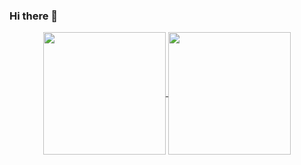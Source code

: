 ### Hi there 👋

<p align="center">
  <a href="https://github.com/anuraghazra/github-readme-stats">
    <img align="center" src="https://github-readme-stats-sigma-five.vercel.app/api?username=JS195&show_icons=true&count_private=true&hide_border=false&theme=transparent&hide=issues,contribs" style="height: 196px;" />
  </a>
  <a href="https://github.com/anuraghazra/github-readme-stats">
    <img align="center" src="https://github-readme-stats-sigma-five.vercel.app/api/top-langs/?username=JS195&hide_border=false&hide=Jupyter%20Notebook&layout=" style="height: 196px;" />
  </a>
</p>

